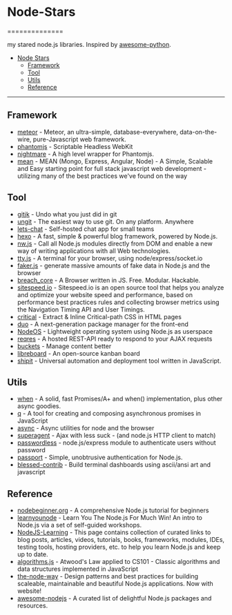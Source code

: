 # Node-Stars
==============

my stared node.js libraries. Inspired by [awesome-python](https://github.com/vinta/awesome-python).

- [Node Stars](#node-stars)
    - [Framework](#framwork)
    - [Tool](#tool)
    - [Utils](#utils)
    - [Reference](#reference)

---
## Framework
* [meteor](https://github.com/meteor/meteor) - Meteor, an ultra-simple, database-everywhere, data-on-the-wire, pure-Javascript web framework.
* [phantomjs](https://github.com/ariya/phantomjs) - Scriptable Headless WebKit
* [nightmare](https://github.com/segmentio/nightmare) - A high level wrapper for Phantomjs.
* [mean](https://github.com/linnovate/mean) - MEAN (Mongo, Express, Angular, Node) - A Simple, Scalable and Easy starting point for full stack javascript web development - utilizing many of the best practices we've found on the way 

## Tool
* [gitjk](https://github.com/mapmeld/gitjk) - Undo what you just did in git
* [ungit](https://github.com/FredrikNoren/ungit) - The easiest way to use git. On any platform. Anywhere
* [lets-chat](https://github.com/sdelements/lets-chat) - Self-hosted chat app for small teams
* [hexo](https://github.com/hexojs/hexo) - A fast, simple & powerful blog framework, powered by Node.js.
* [nw.js](https://github.com/nwjs/nw.js) - Call all Node.js modules directly from DOM and enable a new way of writing applications with all Web technologies. 
* [tty.js](https://github.com/chjj/tty.js) - A terminal for your browser, using node/express/socket.io
* [faker.js](https://github.com/Marak/faker.js) - generate massive amounts of fake data in Node.js and the browser
* [breach_core](https://github.com/breach/breach_core) - A Browser written in JS. Free. Modular. Hackable.
* [sitespeed.io](https://github.com/sitespeedio/sitespeed.io) - Sitespeed.io is an open source tool that helps you analyze and optimize your website speed and performance, based on performance best practices rules and collecting browser metrics using the Navigation Timing API and User Timings. 
* [critical](https://github.com/addyosmani/critical) - Extract & Inline Critical-path CSS in HTML pages
* [duo](https://github.com/duojs/duo) - A next-generation package manager for the front-end 
* [NodeOS](https://github.com/NodeOS/NodeOS) - Lightweight operating system using Node.js as userspace
* [reqres](https://github.com/benhowdle89/reqres) - A hosted REST-API ready to respond to your AJAX requests
* [buckets](https://github.com/asm-products/buckets) - Manage content better
* [libreboard](https://github.com/libreboard/libreboard) - An open-source kanban board
* [shipit](https://github.com/shipitjs/shipit) - Universal automation and deployment tool written in JavaScript.


## Utils
* [when](https://github.com/cujojs/when) - A solid, fast Promises/A+ and when() implementation, plus other async goodies.
* [q](https://github.com/kriskowal/q) - A tool for creating and composing asynchronous promises in JavaScript 
* [async](https://github.com/caolan/async) - Async utilities for node and the browser
* [superagent](https://github.com/visionmedia/superagent) - Ajax with less suck - (and node.js HTTP client to match)
* [passwordless](https://github.com/florianheinemann/passwordless) - node.js/express module to authenticate users without password 
* [passport](https://github.com/jaredhanson/passport) - Simple, unobtrusive authentication for Node.js. 
* [blessed-contrib](https://github.com/yaronn/blessed-contrib) - Build terminal dashboards using ascii/ansi art and javascript


## Reference
* [nodebeginner.org](https://github.com/manuelkiessling/nodebeginner.org) - A comprehensive Node.js tutorial for beginners
* [learnyounode](https://github.com/workshopper/learnyounode) - Learn You The Node.js For Much Win! An intro to Node.js via a set of self-guided workshops.
* [NodeJS-Learning](https://github.com/sergtitov) - This page contains collection of curated links to blog posts, articles, videos, tutorials, books, frameworks, modules, IDEs, testing tools, hosting providers, etc. to help you learn Node.js and keep up to date.
* [algorithms.js](https://github.com/felipernb/algorithms.js) - Atwood's Law applied to CS101 - Classic algorithms and data structures implemented in JavaScript
* [the-node-way](https://github.com/FredKSchott/the-node-way) - Design patterns and best practices for building scaleable, maintainable and beautiful Node.js applications. Now with website!
* [awesome-nodejs](https://github.com/sindresorhus/awesome-nodejs) - A curated list of delightful Node.js packages and resources.
